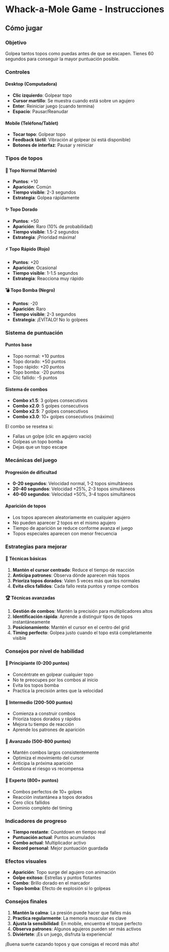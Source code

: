 # Whack-a-Mole Game - Instrucciones

## Cómo jugar

### Objetivo
Golpea tantos topos como puedas antes de que se escapen. Tienes 60 segundos para conseguir la mayor puntuación posible.

### Controles

#### Desktop (Computadora)
- **Clic izquierdo**: Golpear topo
- **Cursor martillo**: Se muestra cuando está sobre un agujero
- **Enter**: Reiniciar juego (cuando termina)
- **Espacio**: Pausar/Reanudar

#### Mobile (Teléfono/Tablet)
- **Tocar topo**: Golpear topo
- **Feedback táctil**: Vibración al golpear (si está disponible)
- **Botones de interfaz**: Pausar y reiniciar

### Tipos de topos

#### 🐹 Topo Normal (Marrón)
- **Puntos**: +10
- **Aparición**: Común
- **Tiempo visible**: 2-3 segundos
- **Estrategia**: Golpea rápidamente

#### ✨ Topo Dorado
- **Puntos**: +50
- **Aparición**: Raro (10% de probabilidad)
- **Tiempo visible**: 1.5-2 segundos
- **Estrategia**: ¡Prioridad máxima!

#### ⚡ Topo Rápido (Rojo)
- **Puntos**: +20
- **Aparición**: Ocasional
- **Tiempo visible**: 1-1.5 segundos
- **Estrategia**: Reacciona muy rápido

#### 💣 Topo Bomba (Negro)
- **Puntos**: -20
- **Aparición**: Raro
- **Tiempo visible**: 2-3 segundos
- **Estrategia**: ¡EVÍTALO! No lo golpees

### Sistema de puntuación

#### Puntos base
- Topo normal: +10 puntos
- Topo dorado: +50 puntos
- Topo rápido: +20 puntos
- Topo bomba: -20 puntos
- Clic fallido: -5 puntos

#### Sistema de combos
- **Combo x1.5**: 3 golpes consecutivos
- **Combo x2.0**: 5 golpes consecutivos
- **Combo x2.5**: 7 golpes consecutivos
- **Combo x3.0**: 10+ golpes consecutivos (máximo)

El combo se resetea si:
- Fallas un golpe (clic en agujero vacío)
- Golpeas un topo bomba
- Dejas que un topo escape

### Mecánicas del juego

#### Progresión de dificultad
- **0-20 segundos**: Velocidad normal, 1-2 topos simultáneos
- **20-40 segundos**: Velocidad +25%, 2-3 topos simultáneos
- **40-60 segundos**: Velocidad +50%, 3-4 topos simultáneos

#### Aparición de topos
- Los topos aparecen aleatoriamente en cualquier agujero
- No pueden aparecer 2 topos en el mismo agujero
- Tiempo de aparición se reduce conforme avanza el juego
- Topos especiales aparecen con menor frecuencia

### Estrategias para mejorar

#### 🎯 Técnicas básicas
1. **Mantén el cursor centrado**: Reduce el tiempo de reacción
2. **Anticipa patrones**: Observa dónde aparecen más topos
3. **Prioriza topos dorados**: Valen 5 veces más que los normales
4. **Evita clics fallidos**: Cada fallo resta puntos y rompe combos

#### 🏆 Técnicas avanzadas
1. **Gestión de combos**: Mantén la precisión para multiplicadores altos
2. **Identificación rápida**: Aprende a distinguir tipos de topos instantáneamente
3. **Posicionamiento**: Mantén el cursor en el centro del grid
4. **Timing perfecto**: Golpea justo cuando el topo está completamente visible

### Consejos por nivel de habilidad

#### 👶 Principiante (0-200 puntos)
- Concéntrate en golpear cualquier topo
- No te preocupes por los combos al inicio
- Evita los topos bomba
- Practica la precisión antes que la velocidad

#### 🧒 Intermedio (200-500 puntos)
- Comienza a construir combos
- Prioriza topos dorados y rápidos
- Mejora tu tiempo de reacción
- Aprende los patrones de aparición

#### 👨 Avanzado (500-800 puntos)
- Mantén combos largos consistentemente
- Optimiza el movimiento del cursor
- Anticipa la próxima aparición
- Gestiona el riesgo vs recompensa

#### 🏅 Experto (800+ puntos)
- Combos perfectos de 10+ golpes
- Reacción instantánea a topos dorados
- Cero clics fallidos
- Dominio completo del timing

### Indicadores de progreso
- **Tiempo restante**: Countdown en tiempo real
- **Puntuación actual**: Puntos acumulados
- **Combo actual**: Multiplicador activo
- **Record personal**: Mejor puntuación guardada

### Efectos visuales
- **Aparición**: Topo surge del agujero con animación
- **Golpe exitoso**: Estrellas y puntos flotantes
- **Combo**: Brillo dorado en el marcador
- **Topo bomba**: Efecto de explosión si lo golpeas

### Consejos finales
1. **Mantén la calma**: La presión puede hacer que falles más
2. **Practica regularmente**: La memoria muscular es clave
3. **Ajusta la sensibilidad**: En mobile, encuentra el toque perfecto
4. **Observa patrones**: Algunos agujeros pueden ser más activos
5. **Diviértete**: ¡Es un juego, disfruta la experiencia!

¡Buena suerte cazando topos y que consigas el record más alto!